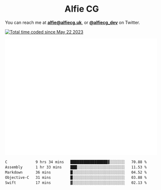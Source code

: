 <h1 align="center">Alfie CG</h1>

You can reach me at **alfie@alfiecg.uk**, or **[@alfiecg_dev](https://twitter.com/alfiecg_dev)** on Twitter.

<a href="https://wakatime.com/@61592169-b9cf-4af8-b6fa-8ac7d4369b01"><img src="https://wakatime.com/badge/user/61592169-b9cf-4af8-b6fa-8ac7d4369b01.svg" alt="Total time coded since May 22 2023" /></a>


<img align="center" src="/github-metrics.svg" alt="Metrics" width="500">

 <!--[![GitHub Streak](https://streak-stats.demolab.com/?user=alfiecg24)](https://git.io/streak-stats)-->

<!--START_SECTION:waka-->

```txt
C             9 hrs 34 mins   █████████████████▓░░░░░░░   70.88 %
Assembly      1 hr 33 mins    ███░░░░░░░░░░░░░░░░░░░░░░   11.53 %
Markdown      36 mins         █░░░░░░░░░░░░░░░░░░░░░░░░   04.52 %
Objective-C   31 mins         █░░░░░░░░░░░░░░░░░░░░░░░░   03.88 %
Swift         17 mins         ▓░░░░░░░░░░░░░░░░░░░░░░░░   02.13 %
```

<!--END_SECTION:waka-->
